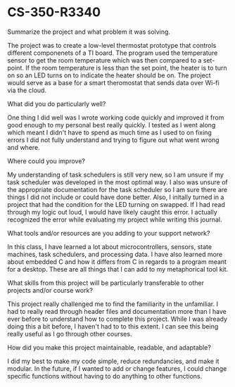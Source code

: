 # CS-350-R3340
Summarize the project and what problem it was solving.

The project was to create a low-level thermostat prototype that controls different componenets of a TI board. The program used the temperature sensor to get the room temperature which was then compared to a set-point. If the room temperature is less than the set point, the heater is to turn on so an LED turns on to indicate the heater should be on. The project would serve as a base for a smart theromostat that sends data over Wi-fi via the cloud.

What did you do particularly well?

One thing I did well was I wrote working code quickly and improved it from good enough to my personal best really quickly. I tested as I went along which meant I didn't have to spend as much time as I used to on fixing errors I did not fully understand and trying to figure out what went wrong and where.

Where could you improve?

My understanding of task schedulers is still very new, so I am unsure if my task scheduler was developed in the most optimal way. I also was unsure of the appropriate documentation for the task scheduler so I am sure there are things I did not include or could have done better. Also, I initally turned in a project that had the condition for the LED turning on swapped. If I had read through my logic out loud, I would have likely caught this error. I actually recognized the error while evaluating my project while writing this journal. 

What tools and/or resources are you adding to your support network?

In this class, I have learned a lot about microcontrollers, sensors, state machines, task schedulers, and processing data. I have also learned more about embedded C and how it differs from C in regards to a program meant for a desktop. These are all things that I can add to my metaphorical tool kit.

What skills from this project will be particularly transferable to other projects and/or course work?

This project really challenged me to find the familiarity in the unfamiliar. I had to really read through header files and documentation more than I have ever before to understand how to complete this project. While I was already doing this a bit before, I haven't had to to this extent. I can see this being really useful as I go through other courses.

How did you make this project maintainable, readable, and adaptable?

I did my best to make my code simple, reduce redundancies, and make it modular. In the future, if I wanted to add or change features, I could change specific functions without having to do anything to other functions.
